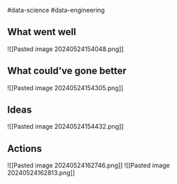 #data-science #data-engineering 

## What went well
![[Pasted image 20240524154048.png]]

## What could've gone better

![[Pasted image 20240524154305.png]]

## Ideas
![[Pasted image 20240524154432.png]]

## Actions
![[Pasted image 20240524162746.png]]
![[Pasted image 20240524162813.png]]